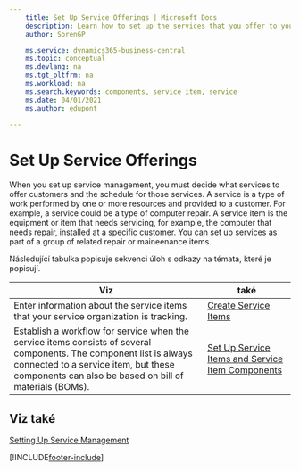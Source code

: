 ```yaml
---
    title: Set Up Service Offerings | Microsoft Docs
    description: Learn how to set up the services that you offer to your customers.
    author: SorenGP

    ms.service: dynamics365-business-central
    ms.topic: conceptual
    ms.devlang: na
    ms.tgt_pltfrm: na
    ms.workload: na
    ms.search.keywords: components, service item, service
    ms.date: 04/01/2021
    ms.author: edupont

---
```


# Set Up Service Offerings
When you set up service management, you must decide what services to offer customers and the schedule for those services. A service is a type of work performed by one or more resources and provided to a customer. For example, a service could be a type of computer repair. A service item is the equipment or item that needs servicing, for example, the computer that needs repair, installed at a specific customer. You can set up services as part of a group of related repair or maineenance items.

Následující tabulka popisuje sekvenci úloh s odkazy na témata, které je popisují.

| **Viz** | **také** |
|------------|-------------|  
| Enter information about the service items that your service organization is tracking. | [Create Service Items](service-how-to-create-service-items.md) |
| Establish a workflow for service when the service items consists of several components. The component list is always connected to a service item, but these components can also be based on bill of materials (BOMs). | [Set Up Service Items and Service Item Components](service-how-setup-service-items.md) |

## Viz také
[Setting Up Service Management](service-setup-service.md)

[!INCLUDE[footer-include](includes/footer-banner.md)]